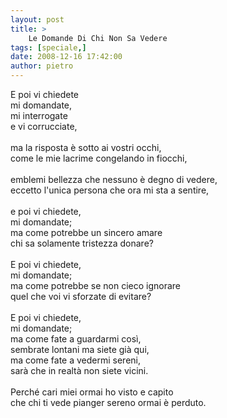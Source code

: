 ```yaml
---
layout: post
title: >
    Le Domande Di Chi Non Sa Vedere
tags: [speciale,]
date: 2008-12-16 17:42:00
author: pietro
---
```

E poi vi chiedete<br/>mi domandate,<br/>mi interrogate<br/>e vi corrucciate,<br/><br/>ma la risposta è sotto ai vostri occhi,<br/>come le mie lacrime congelando in fiocchi,<br/><br/>emblemi bellezza che nessuno è degno di vedere,<br/>eccetto l'unica persona che ora mi sta a sentire,<br/><br/>e poi vi chiedete,<br/>mi domandate;<br/>ma come potrebbe un sincero amare<br/>chi sa solamente tristezza donare?<br/><br/>E poi vi chiedete,<br/>mi domandate;<br/>ma come potrebbe se non cieco ignorare<br/>quel che voi vi sforzate di evitare?<br/><br/>E poi vi chiedete,<br/>mi domandate;<br/>ma come fate a guardarmi così,<br/>sembrate lontani ma siete già qui,<br/>ma come fate a vedermi sereni,<br/>sarà che in realtà non siete vicini.<br/><br/>Perché cari miei ormai ho visto e capito<br/>che chi ti vede pianger sereno ormai è perduto.
